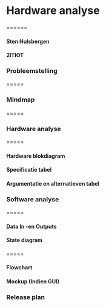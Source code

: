 # Hardware analyse
======
#### Sten Hulsbergen
#### 2ITIOT

### Probleemstelling
=====


### Mindmap
=====


### Hardware analyse
=====
#### Hardware blokdiagram


#### Specificatie tabel


#### Argumentatie en alternatieven tabel



### Software analyse
=====
#### Data In -en Outputs


#### State diagram
=====


#### Flowchart



#### Mockup (Indien GUI)


### Release plan

